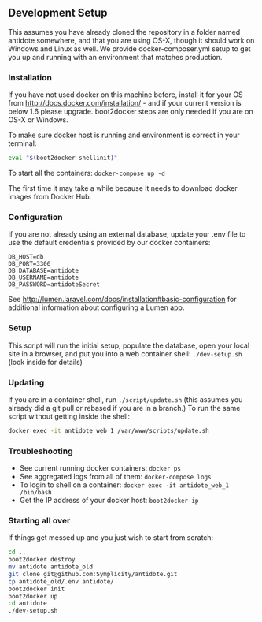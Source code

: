 ## Development Setup

This assumes you have already cloned the repository in a folder named antidote somewhere, and that you are using OS-X, though it should work on Windows and Linux as well. We provide docker-composer.yml setup to get you up and running with an environment that matches production.

### Installation

If you have not used docker on this machine before, install it for your OS from http://docs.docker.com/installation/ - and if your current version is below 1.6 please upgrade. boot2docker steps are only needed if you are on OS-X or Windows.

To make sure docker host is running and environment is correct in your terminal:
```bash
eval "$(boot2docker shellinit)"
```

To start all the containers: `docker-compose up -d`

The first time it may take a while because it needs to download docker images from Docker Hub.

### Configuration

If you are not already using an external database, update your .env file to use the default credentials provided by our docker containers:
```
DB_HOST=db
DB_PORT=3306
DB_DATABASE=antidote
DB_USERNAME=antidote
DB_PASSWORD=antidoteSecret
```

See http://lumen.laravel.com/docs/installation#basic-configuration for additional information about configuring a Lumen app.

### Setup

This script will run the initial setup, populate the database, open your local site in a browser, and put you into a web container shell: `./dev-setup.sh` (look inside for details)

### Updating

If you are in a container shell, run `./script/update.sh` (this assumes you already did a git pull or rebased if you are in a branch.) To run the same script without getting inside the shell:
```bash
docker exec -it antidote_web_1 /var/www/scripts/update.sh
```

### Troubleshooting

* See current running docker containers: `docker ps`
* See aggregated logs from all of them: `docker-compose logs`
* To login to shell on a container: `docker exec -it antidote_web_1 /bin/bash`
* Get the IP address of your docker host: `boot2docker ip`

### Starting all over

If things get messed up and you just wish to start from scratch:
```bash
cd ..
boot2docker destroy
mv antidote antidote_old
git clone git@github.com:Symplicity/antidote.git
cp antidote_old/.env antidote/
boot2docker init
boot2docker up
cd antidote
./dev-setup.sh
```
